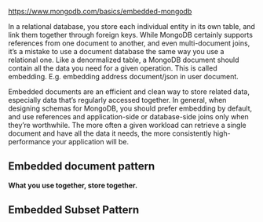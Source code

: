 
https://www.mongodb.com/basics/embedded-mongodb

In a relational database, you store each individual entity in its own table, and link them together through foreign keys. While MongoDB certainly supports references from one document to another, and even multi-document joins, it’s a mistake to use a document database the same way you use a relational one. Like a denormalized table, a MongoDB document should contain all the data you need for a given operation. This is called embedding.
E.g. embedding address document/json in user document.

Embedded documents are an efficient and clean way to store related data, especially data that’s regularly accessed together. In general, when designing schemas for MongoDB, you should prefer embedding by default, and use references and application-side or database-side joins only when they’re worthwhile. The more often a given workload can retrieve a single document and have all the data it needs, the more consistently high-performance your application will be.

## Embedded document pattern

**What you use together, store together.**

## Embedded Subset Pattern



